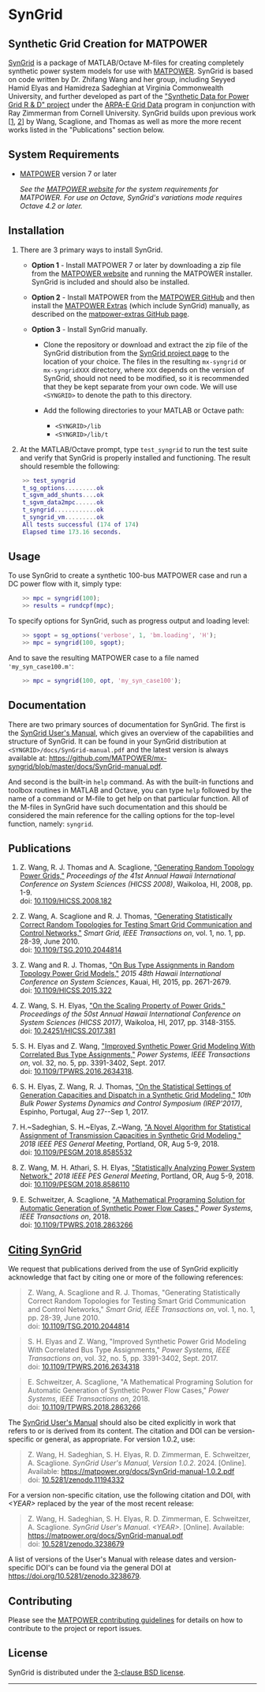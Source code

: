 SynGrid
=======

Synthetic Grid Creation for MATPOWER
------------------------------------

[SynGrid][1] is a package of MATLAB/Octave M-files for creating completely
synthetic power system models for use with [MATPOWER][2]. SynGrid is based on
code written by Dr. Zhifang Wang and her group, including Seyyed Hamid Elyas
and Hamidreza Sadeghian at Virginia Commonwealth University, and further
developed as part of the ["Synthetic Data for Power Grid R & D" project][3]
under the [ARPA-E Grid Data][3b] program in conjunction with Ray Zimmerman
from Cornell University. SynGrid builds upon previous work [[1][11], [2][7]]
by Wang, Scaglione, and Thomas as well as more the more recent works listed
in the "Publications" section below.


System Requirements
-------------------

*   [MATPOWER][2] version 7 or later
    
    _See the [MATPOWER website][2] for the system requirements for
    MATPOWER. For use on Octave, SynGrid's variations mode requires
    Octave 4.2 or later._


Installation
------------

1.  There are 3 primary ways to install SynGrid.

    - **Option 1** - Install MATPOWER 7 or later by downloading a zip file
      from the [MATPOWER website][2] and running the MATPOWER installer.
      SynGrid is included and should also be installed.

    - **Option 2** - Install MATPOWER from the [MATPOWER GitHub][4] and then
       install the [MATPOWER Extras][5] (which include SynGrid) manually, as
       described on the [matpower-extras GitHub page][5].

    - **Option 3** - Install SynGrid manually.

        - Clone the repository or download and extract the zip file of
          the SynGrid distribution from the [SynGrid project page][1] to
          the location of your choice. The files in the resulting
          `mx-syngrid` or `mx-syngridXXX` directory, where `XXX` depends
          on the version of SynGrid, should not need to be modified, so it
          is recommended that they be kept separate from your own code.
          We will use `<SYNGRID>` to denote the path to this directory.

        - Add the following directories to your MATLAB or Octave path:
            *   `<SYNGRID>/lib`
            *   `<SYNGRID>/lib/t`

3.  At the MATLAB/Octave prompt, type `test_syngrid` to run the test suite
    and verify that SynGrid is properly installed and functioning. The
    result should resemble the following:

```matlab
    >> test_syngrid
    t_sg_options.........ok
    t_sgvm_add_shunts....ok
    t_sgvm_data2mpc......ok
    t_syngrid............ok
    t_syngrid_vm.........ok
    All tests successful (174 of 174)
    Elapsed time 173.16 seconds.
```


Usage
-----

To use SynGrid to create a synthetic 100-bus MATPOWER case and run a DC power
flow with it, simply type:

```matlab
    >> mpc = syngrid(100);
    >> results = rundcpf(mpc);
```

To specify options for SynGrid, such as progress output and loading level:

```matlab
    >> sgopt = sg_options('verbose', 1, 'bm.loading', 'H');
    >> mpc = syngrid(100, sgopt);
```

And to save the resulting MATPOWER case to a file named `'my_syn_case100.m'`:

```matlab
    >> mpc = syngrid(100, opt, 'my_syn_case100');
```


Documentation
-------------

There are two primary sources of documentation for SynGrid. The first is
the [SynGrid User's Manual][6], which gives an overview of the capabilities
and structure of SynGrid. It can be found in your SynGrid distribution at
`<SYNGRID>/docs/SynGrid-manual.pdf` and the latest version is always
available at:
<https://github.com/MATPOWER/mx-syngrid/blob/master/docs/SynGrid-manual.pdf>.

And second is the built-in `help` command. As with the built-in
functions and toolbox routines in MATLAB and Octave, you can type `help`
followed by the name of a command or M-file to get help on that particular
function. All of the M-files in SynGrid have such documentation and this
should be considered the main reference for the calling options for the
top-level function, namely: `syngrid`.


Publications
------------

1.  Z. Wang, R. J. Thomas and A. Scaglione, ["Generating Random Topology
    Power Grids,"][11] *Proceedings of the 41st Annual Hawaii International
    Conference on System Sciences (HICSS 2008)*, Waikoloa, HI, 2008,
    pp. 1-9.  
    doi: [10.1109/HICSS.2008.182][11]

2.  Z. Wang, A. Scaglione and R. J. Thomas, ["Generating Statistically
    Correct Random Topologies for Testing Smart Grid Communication and
    Control Networks,"][7] *Smart Grid, IEEE Transactions on*, vol. 1,
    no. 1, pp. 28-39, June 2010.  
    doi: [10.1109/TSG.2010.2044814][7]

3.  Z. Wang and R. J. Thomas, ["On Bus Type Assignments in Random Topology
    Power Grid Models,"][12] *2015 48th Hawaii International Conference on
    System Sciences*, Kauai, HI, 2015, pp. 2671-2679.  
    doi: [10.1109/HICSS.2015.322][12]

4.  Z. Wang, S. H. Elyas, ["On the Scaling Property of Power Grids,"][13]
    *Proceedings of the 50st Annual Hawaii International Conference on
    System Sciences (HICSS 2017)*, Waikoloa, HI, 2017, pp. 3148-3155.  
    doi: [10.24251/HICSS.2017.381][13]

5.  S. H. Elyas and Z. Wang, ["Improved Synthetic Power Grid Modeling
    With Correlated Bus Type Assignments,"][8] *Power Systems, IEEE
    Transactions on*, vol. 32, no. 5, pp. 3391-3402, Sept. 2017.  
    doi: [10.1109/TPWRS.2016.2634318][8].

6.  S. H. Elyas, Z. Wang, R. J. Thomas, ["On the Statistical Settings of
    Generation Capacities and Dispatch in a Synthetic Grid Modeling,"][14]
    *10th Bulk Power Systems Dynamics and Control Symposium (IREP'2017)*,
    Espinho, Portugal, Aug 27--Sep 1, 2017.

7.  H.~Sadeghian, S. H.~Elyas, Z.~Wang, ["A Novel Algorithm for Statistical
    Assignment of Transmission Capacities in Synthetic Grid Modeling,"][15]
    *2018 IEEE PES General Meeting*, Portland, OR, Aug 5-9, 2018.  
    doi: [10.1109/PESGM.2018.8585532][15]

8.  Z. Wang, M. H. Athari, S. H. Elyas, ["Statistically Analyzing Power
    System Network,"][16] *2018 IEEE PES General Meeting*, Portland, OR,
    Aug 5-9, 2018.  
    doi: [10.1109/PESGM.2018.8586110][16]

9.  E. Schweitzer, A. Scaglione, ["A Mathematical Programing Solution
    for Automatic Generation of Synthetic Power Flow Cases,"][17] *Power
    Systems, IEEE Transactions on*, 2018.  
    doi: [10.1109/TPWRS.2018.2863266][17]


[Citing SynGrid][18]
--------------------

We request that publications derived from the use of SynGrid explicitly
acknowledge that fact by citing one or more of the following references:

>   Z. Wang, A. Scaglione and R. J. Thomas, "Generating Statistically
    Correct Random Topologies for Testing Smart Grid Communication and
    Control Networks," *Smart Grid, IEEE Transactions on*, vol. 1,
    no. 1, pp. 28-39, June 2010.  
    doi: [10.1109/TSG.2010.2044814][7]

>   S. H. Elyas and Z. Wang, "Improved Synthetic Power Grid Modeling
    With Correlated Bus Type Assignments," *Power Systems, IEEE
    Transactions on*, vol. 32, no. 5, pp. 3391-3402, Sept. 2017.  
    doi: [10.1109/TPWRS.2016.2634318][8]

>   E. Schweitzer, A. Scaglione, "A Mathematical Programing Solution
    for Automatic Generation of Synthetic Power Flow Cases," *Power
    Systems, IEEE Transactions on*, 2018.  
    doi: [10.1109/TPWRS.2018.2863266][17]

The [SynGrid User's Manual][6] should also be cited explicitly in work that
refers to or is derived from its content. The citation and DOI can be
version-specific or general, as appropriate. For version 1.0.2, use:

>   Z. Wang, H. Sadeghian, S. H. Elyas, R. D. Zimmerman, E. Schweitzer,
    A. Scaglione. *SynGrid User's Manual, Version 1.0.2*. 2024. [Online].
    Available: https://matpower.org/docs/SynGrid-manual-1.0.2.pdf  
    doi: [10.5281/zenodo.11194332](https://doi.org/10.5281/zenodo.11194332)

For a version non-specific citation, use the following citation and DOI,
with *\<YEAR\>* replaced by the year of the most recent release:

>   Z. Wang, H. Sadeghian, S. H. Elyas, R. D. Zimmerman, E. Schweitzer,
    A. Scaglione. *SynGrid User's Manual*. *\<YEAR\>*. [Online].
    Available: https://matpower.org/docs/SynGrid-manual.pdf  
    doi: [10.5281/zenodo.3238679][19]

A list of versions of the User's Manual with release dates and
version-specific DOI's can be found via the general DOI at
https://doi.org/10.5281/zenodo.3238679.


Contributing
------------

Please see the [MATPOWER contributing guidelines][9] for details on how to
contribute to the project or report issues.

License
-------

SynGrid is distributed under the [3-clause BSD license][10].

----
[1]: https://github.com/MATPOWER/mx-syngrid
[2]: https://matpower.org
[3]: https://arpa-e.energy.gov/technologies/projects/synthetic-data-power-grid-rd
[3b]: https://arpa-e.energy.gov/technologies/programs/grid-data
[4]: https://github.com/MATPOWER/matpower
[5]: https://github.com/MATPOWER/matpower-extras
[6]: docs/SynGrid-manual.pdf
[7]: https://doi.org/10.1109/TSG.2010.2044814
[8]: https://doi.org/10.1109/TPWRS.2016.2634318
[9]: https://github.com/MATPOWER/matpower/blob/master/CONTRIBUTING.md
[10]: LICENSE
[11]: https://doi.org/10.1109/HICSS.2008.182
[12]: https://doi.org/10.1109/HICSS.2015.322
[13]: https://doi.org/10.24251/HICSS.2017.381
[14]: https://arxiv.org/abs/1706.09294
[15]: https://doi.org/10.1109/PESGM.2018.8585532
[16]: https://doi.org/10.1109/PESGM.2018.8586110
[17]: https://doi.org/10.1109/TPWRS.2018.2863266
[18]: CITING
[19]: https://doi.org/10.5281/zenodo.3238679
